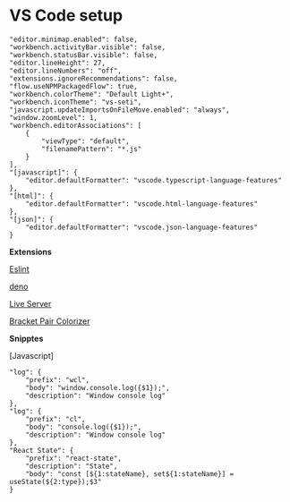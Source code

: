 # VS Code setup


    "editor.minimap.enabled": false,
    "workbench.activityBar.visible": false,
    "workbench.statusBar.visible": false,
    "editor.lineHeight": 27,
    "editor.lineNumbers": "off",
    "extensions.ignoreRecommendations": false,
    "flow.useNPMPackagedFlow": true,
    "workbench.colorTheme": "Default Light+",
    "workbench.iconTheme": "vs-seti",
    "javascript.updateImportsOnFileMove.enabled": "always",
    "window.zoomLevel": 1,
    "workbench.editorAssociations": [
        {
            "viewType": "default",
            "filenamePattern": "*.js"
        }
    ],
    "[javascript]": {
        "editor.defaultFormatter": "vscode.typescript-language-features"
    },
    "[html]": {
        "editor.defaultFormatter": "vscode.html-language-features"
    },
    "[json]": {
        "editor.defaultFormatter": "vscode.json-language-features"
    }


**Extensions**

[Eslint](https://marketplace.visualstudio.com/items?itemName=dbaeumer.vscode-eslint)

[deno](https://marketplace.visualstudio.com/items?itemName=denoland.vscode-deno)

[Live Server](https://marketplace.visualstudio.com/items?itemName=ritwickdey.LiveServer)

[Bracket Pair Colorizer](https://marketplace.visualstudio.com/items?itemName=CoenraadS.bracket-pair-colorizer)


**Snipptes**

[Javascript]

    "log": {
        "prefix": "wcl",
        "body": "window.console.log({$1});",
        "description": "Window console log"
    },
    "log": {
        "prefix": "cl",
        "body": "console.log({$1});",
        "description": "Window console log"
    },
    "React State": {
        "prefix": "react-state",
        "description": "State",
        "body": "const [${1:stateName}, set${1:stateName}] = useState(${2:type});$3"
    }

